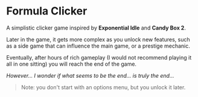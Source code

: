 # Formula Clicker

A simplistic clicker game inspired by **Exponential Idle** and **Candy Box 2**.

Later in the game, it gets more complex as you unlock new features, such as a side game that can influence the main game, or a prestige mechanic.

Eventually, after hours of rich gameplay (I would not recommend playing it all in one sitting) you will reach the end of the game.

*However... I wonder if what seems to be the end... is truly the end...*

> Note: you don't start with an options menu, but you unlock it later.
